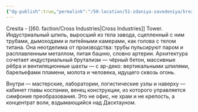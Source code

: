 ```yaml
---
{"dg-publish":true,"permalink":"/50-location/51-zdaniya-zavedeniya/krezita/","tags":["локация/здание"]}
---
```


Cresita - [[60. faction/Cross Industries\|Cross Industries]] Tower. 
Индустриальный шпиль, выросший из тела завода, сцепленный с ним трубами, дымоходами и литейными камерами, как голова с телом титана. Она неотделима от производства: трубы пульсируют паром и расплавленным металлом, питая башню, словно артерии. Архитектура сочетает индустриальный брутализм — чёрный бетон, массивные рёбра и вентиляционные шахты — с ар-деко: вертикальными шпилями, барельефами пламени, молота и человека, идущего сквозь огонь. 

Внутри — мастерские, лаборатории, логистические узлы и наверху — кабинет главы коспании, венец конструкции, из которого управляется симфония преобразования. Это не офис, не храм и не крепость, а концентрат воли, вздымающийся над Дасктауном.